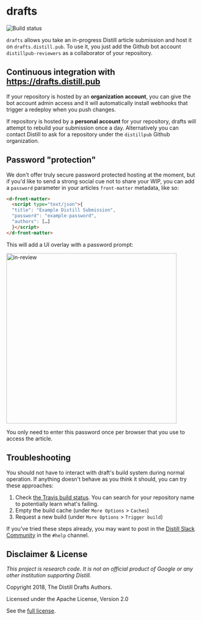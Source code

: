 # drafts
![Build status](https://travis-ci.org/distillpub/drafts.svg?branch=master)

`drafts` allows you take an in-progress Distill article submission and host it on `drafts.distill.pub`. To use it, you just add the Github bot account `distillpub-reviewers` as a collaborator of your repository.

## Continuous integration with https://drafts.distill.pub

If your repository is hosted by an **organization account**, you can give the bot account admin access and it will automatically install webhooks that trigger a redeploy when you push changes. 

If repository is hosted by a **personal account** for your repository, drafts will attempt to rebuild your submission once a day. Alternatively you can contact Distill to ask for a repository under the `distillpub` Github organization.

## Password "protection"

We don't offer truly secure password protected hosting at the moment, but if you'd like to send a strong social cue not to share your WIP, you can add a `password` parameter in your articles `front-matter` metadata, like so:

```html
<d-front-matter>
  <script type="text/json">{
  "title": "Example Distill Submission",
  "password": "example-password",
  "authors": […]
  }</script>
</d-front-matter>
```

This will add a UI overlay with a password prompt:

<img width="446" alt="in-review" src="https://user-images.githubusercontent.com/1167977/45449505-a78b1780-b6d5-11e8-970f-a3f4dd5650e9.png">

You only need to enter this password once per browser that you use to access the article.

  
## Troubleshooting

You should not have to interact with draft's build system during normal operation. If anything doesn't behave as you think it should, you can try these approaches:

1. Check [the Travis build status](https://travis-ci.org/distillpub/drafts/).
   You can search for your repository name to potentially learn what's failing.
2. Empty the build cache (under `More Options` > `Caches`)
3. Request a new build (under `More Options` > `Trigger build`)

If you've tried these steps already, you may want to post in the [Distill Slack Community](https://join.slack.com/t/distillpub/shared_invite/enQtMzg1NzU3MzEzMTg3LWJkNmQ4Y2JlNjJkNDlhYTU2ZmQxMGFkM2NiMTI2NGVjNzJkOTdjNTFiOGZmNDBjNTEzZGUwM2U0Mzg4NDAyN2E) in the `#help` channel.

## Disclaimer & License

_This project is research code. It is not an official product of Google or any other institution supporting Distill._

Copyright 2018, The Distill Drafts Authors.

Licensed under the Apache License, Version 2.0

See the [full license](LICENSE).
